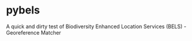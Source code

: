# pybels

A quick and dirty test of Biodiversity Enhanced Location Services (BELS) - Georeference Matcher
